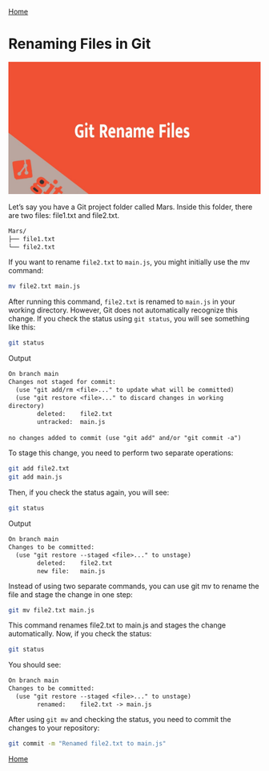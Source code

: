 [Home](../../README.md)

# Renaming Files in Git

![rename](Rename.jpg)

Let’s say you have a Git project folder called Mars. Inside this folder, there are two files: file1.txt and file2.txt.

```
Mars/
├── file1.txt
└── file2.txt
```

If you want to rename `file2.txt` to `main.js`, you might initially use the mv command:

```bash
mv file2.txt main.js
```

After running this command, `file2.txt` is renamed to `main.js` in your working directory. However, Git does not automatically recognize this change. If you check the status using `git status`, you will see something like this:

```bash
git status
```

Output

``` plaintext
On branch main
Changes not staged for commit:
  (use "git add/rm <file>..." to update what will be committed)
  (use "git restore <file>..." to discard changes in working directory)
        deleted:    file2.txt
        untracked:  main.js

no changes added to commit (use "git add" and/or "git commit -a")
```

To stage this change, you need to perform two separate operations:

```bash
git add file2.txt
git add main.js
```

Then, if you check the status again, you will see:

```bash
git status
```

Output

``` plaintext
On branch main
Changes to be committed:
  (use "git restore --staged <file>..." to unstage)
        deleted:    file2.txt
        new file:   main.js
```

Instead of using two separate commands, you can use git mv to rename the file and stage the change in one step:

```bash
git mv file2.txt main.js
```

This command renames file2.txt to main.js and stages the change automatically. Now, if you check the status:

```bash
git status
```

You should see:

``` plaintext
On branch main
Changes to be committed:
  (use "git restore --staged <file>..." to unstage)
        renamed:    file2.txt -> main.js
```

After using `git mv` and checking the status, you need to commit the changes to your repository:

```bash
git commit -m "Renamed file2.txt to main.js"
```

[Home](../../README.md)